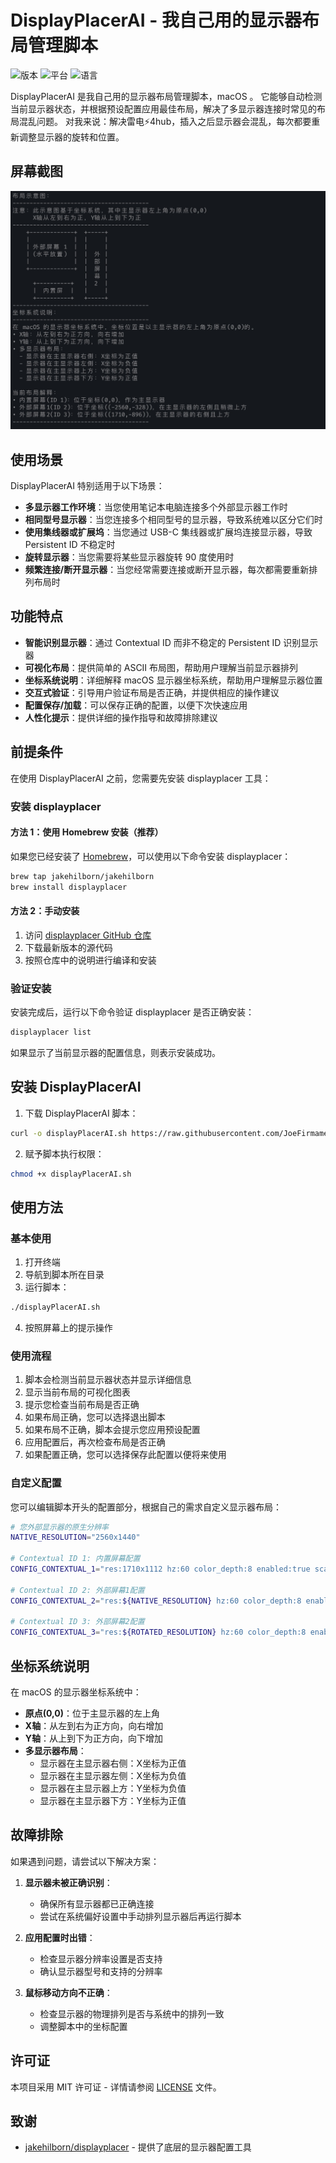 # DisplayPlacerAI - 我自己用的显示器布局管理脚本

![版本](https://img.shields.io/badge/版本-1.0.0-blue)
![平台](https://img.shields.io/badge/平台-macOS-lightgrey)
![语言](https://img.shields.io/badge/语言-Bash-green)

DisplayPlacerAI 是我自己用的显示器布局管理脚本，macOS 。
它能够自动检测当前显示器状态，并根据预设配置应用最佳布局，解决了多显示器连接时常见的布局混乱问题。
对我来说：解决雷电⚡4hub，插入之后显示器会混乱，每次都要重新调整显示器的旋转和位置。

## 屏幕截图

![DisplayPlacerAI 屏幕截图](screenCapture.jpg)

## 使用场景

DisplayPlacerAI 特别适用于以下场景：

- **多显示器工作环境**：当您使用笔记本电脑连接多个外部显示器工作时
- **相同型号显示器**：当您连接多个相同型号的显示器，导致系统难以区分它们时
- **使用集线器或扩展坞**：当您通过 USB-C 集线器或扩展坞连接显示器，导致 Persistent ID 不稳定时
- **旋转显示器**：当您需要将某些显示器旋转 90 度使用时
- **频繁连接/断开显示器**：当您经常需要连接或断开显示器，每次都需要重新排列布局时

## 功能特点

- **智能识别显示器**：通过 Contextual ID 而非不稳定的 Persistent ID 识别显示器
- **可视化布局**：提供简单的 ASCII 布局图，帮助用户理解当前显示器排列
- **坐标系统说明**：详细解释 macOS 显示器坐标系统，帮助用户理解显示器位置
- **交互式验证**：引导用户验证布局是否正确，并提供相应的操作建议
- **配置保存/加载**：可以保存正确的配置，以便下次快速应用
- **人性化提示**：提供详细的操作指导和故障排除建议

## 前提条件

在使用 DisplayPlacerAI 之前，您需要先安装 displayplacer 工具：

### 安装 displayplacer

#### 方法 1：使用 Homebrew 安装（推荐）

如果您已经安装了 [Homebrew](https://brew.sh/)，可以使用以下命令安装 displayplacer：

```bash
brew tap jakehilborn/jakehilborn
brew install displayplacer
```

#### 方法 2：手动安装

1. 访问 [displayplacer GitHub 仓库](https://github.com/jakehilborn/displayplacer)
2. 下载最新版本的源代码
3. 按照仓库中的说明进行编译和安装

### 验证安装

安装完成后，运行以下命令验证 displayplacer 是否正确安装：

```bash
displayplacer list
```

如果显示了当前显示器的配置信息，则表示安装成功。

## 安装 DisplayPlacerAI

1. 下载 DisplayPlacerAI 脚本：

```bash
curl -o displayPlacerAI.sh https://raw.githubusercontent.com/JoeFirmament/displayPlacer/main/displayPlacerAI.sh
```

2. 赋予脚本执行权限：

```bash
chmod +x displayPlacerAI.sh
```

## 使用方法

### 基本使用

1. 打开终端
2. 导航到脚本所在目录
3. 运行脚本：

```bash
./displayPlacerAI.sh
```

4. 按照屏幕上的提示操作

### 使用流程

1. 脚本会检测当前显示器状态并显示详细信息
2. 显示当前布局的可视化图表
3. 提示您检查当前布局是否正确
4. 如果布局正确，您可以选择退出脚本
5. 如果布局不正确，脚本会提示您应用预设配置
6. 应用配置后，再次检查布局是否正确
7. 如果配置正确，您可以选择保存此配置以便将来使用

### 自定义配置

您可以编辑脚本开头的配置部分，根据自己的需求自定义显示器布局：

```bash
# 您外部显示器的原生分辨率
NATIVE_RESOLUTION="2560x1440"

# Contextual ID 1: 内置屏幕配置
CONFIG_CONTEXTUAL_1="res:1710x1112 hz:60 color_depth:8 enabled:true scaling:on origin:(0,0) degree:0"

# Contextual ID 2: 外部屏幕1配置
CONFIG_CONTEXTUAL_2="res:${NATIVE_RESOLUTION} hz:60 color_depth:8 enabled:true scaling:off origin:(-2560,-328) degree:0"

# Contextual ID 3: 外部屏幕2配置
CONFIG_CONTEXTUAL_3="res:${ROTATED_RESOLUTION} hz:60 color_depth:8 enabled:true scaling:off origin:(1710,-900) degree:90"
```

## 坐标系统说明

在 macOS 的显示器坐标系统中：

- **原点(0,0)**：位于主显示器的左上角
- **X轴**：从左到右为正方向，向右增加
- **Y轴**：从上到下为正方向，向下增加
- **多显示器布局**：
  - 显示器在主显示器右侧：X坐标为正值
  - 显示器在主显示器左侧：X坐标为负值
  - 显示器在主显示器上方：Y坐标为负值
  - 显示器在主显示器下方：Y坐标为正值

## 故障排除

如果遇到问题，请尝试以下解决方案：

1. **显示器未被正确识别**：
   - 确保所有显示器都已正确连接
   - 尝试在系统偏好设置中手动排列显示器后再运行脚本

2. **应用配置时出错**：
   - 检查显示器分辨率设置是否支持
   - 确认显示器型号和支持的分辨率

3. **鼠标移动方向不正确**：
   - 检查显示器的物理排列是否与系统中的排列一致
   - 调整脚本中的坐标配置

## 许可证

本项目采用 MIT 许可证 - 详情请参阅 [LICENSE](LICENSE) 文件。

## 致谢

- [jakehilborn/displayplacer](https://github.com/jakehilborn/displayplacer) - 提供了底层的显示器配置工具
